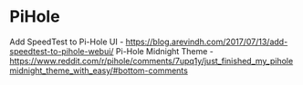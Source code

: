 # PiHole

Add SpeedTest to Pi-Hole UI - https://blog.arevindh.com/2017/07/13/add-speedtest-to-pihole-webui/
Pi-Hole Midnight Theme - https://www.reddit.com/r/pihole/comments/7upq1y/just_finished_my_piholemidnight_theme_with_easy/#bottom-comments

